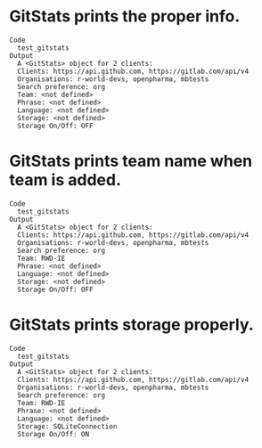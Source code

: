 # GitStats prints the proper info.

    Code
      test_gitstats
    Output
      A <GitStats> object for 2 clients:
      Clients: https://api.github.com, https://gitlab.com/api/v4
      Organisations: r-world-devs, openpharma, mbtests
      Search preference: org
      Team: <not defined>
      Phrase: <not defined>
      Language: <not defined>
      Storage: <not defined>
      Storage On/Off: OFF

# GitStats prints team name when team is added.

    Code
      test_gitstats
    Output
      A <GitStats> object for 2 clients:
      Clients: https://api.github.com, https://gitlab.com/api/v4
      Organisations: r-world-devs, openpharma, mbtests
      Search preference: org
      Team: RWD-IE
      Phrase: <not defined>
      Language: <not defined>
      Storage: <not defined>
      Storage On/Off: OFF

# GitStats prints storage properly.

    Code
      test_gitstats
    Output
      A <GitStats> object for 2 clients:
      Clients: https://api.github.com, https://gitlab.com/api/v4
      Organisations: r-world-devs, openpharma, mbtests
      Search preference: org
      Team: RWD-IE
      Phrase: <not defined>
      Language: <not defined>
      Storage: SQLiteConnection
      Storage On/Off: ON


